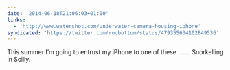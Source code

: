 ```yaml
---
date: '2014-06-18T21:06:03+01:00'
links:
  - 'http://www.watershot.com/underwater-camera-housing-iphone'
syndicated: 'https://twitter.com/roobottom/status/479355634102849536'
---
```

This summer I’m going to entrust my iPhone to one of these …  … Snorkelling in Scilly.
